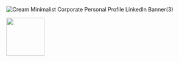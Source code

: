![Cream Minimalist Corporate Personal Profile LinkedIn Banner(3)](https://user-images.githubusercontent.com/118007944/210138173-0149c0c2-8ea8-46e6-8b18-e5d36558ba11.png)

<div id="header">
  <img src="https://media.giphy.com/media/fwWN1z5x11VaLEqMdD/giphy.gif" width="100"/>
</div>
